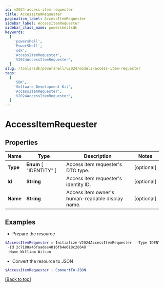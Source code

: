 ```yaml
---
id: v2024-access-item-requester
title: AccessItemRequester
pagination_label: AccessItemRequester
sidebar_label: AccessItemRequester
sidebar_class_name: powershellsdk
keywords:
  [
    'powershell',
    'PowerShell',
    'sdk',
    'AccessItemRequester',
    'V2024AccessItemRequester',
  ]
slug: /tools/sdk/powershell/v2024/models/access-item-requester
tags:
  [
    'SDK',
    'Software Development Kit',
    'AccessItemRequester',
    'V2024AccessItemRequester',
  ]
---
```


# AccessItemRequester

## Properties

| Name | Type | Description | Notes |
| --- | --- | --- | --- |
| **Type** | **Enum** [ "IDENTITY" ] | Access item requester's DTO type. | [optional] |
| **Id** | **String** | Access item requester's identity ID. | [optional] |
| **Name** | **String** | Access item owner's human-readable display name. | [optional] |

## Examples

- Prepare the resource

```powershell
$AccessItemRequester = Initialize-V2024AccessItemRequester  -Type IDENTITY `
 -Id 2c7180a46faadee4016fb4e018c20648 `
 -Name William Wilson
```

- Convert the resource to JSON

```powershell
$AccessItemRequester | ConvertTo-JSON
```

[[Back to top]](#)
